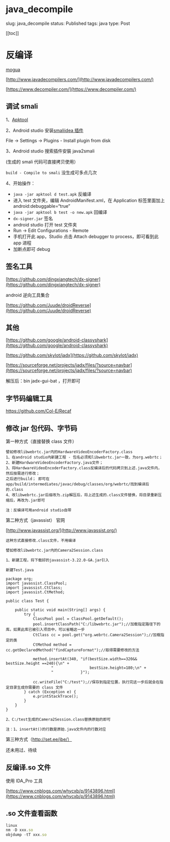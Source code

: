 # java_decompile

slug: java_decompile
status: Published
tags: java
type: Post

[[toc]]

# 反编译

[mogua](https://mogua.co/)

[http://www.javadecompilers.com/](http://www.javadecompilers.com/)

[https://www.decompiler.com/](https://www.decompiler.com/)

## 调试 smali

1、[Apktool](https://github.com/iBotPeaches/Apktool)

2、Android studio 安装[smaliidea 插件](https://bitbucket.org/JesusFreke/smalidea/downloads/)

File -> Settings -> Plugins - Install plugin from disk

3、Android studio 搜索插件安裝 java2smali

(生成的 smali 代码可直接拷贝使用）

`build - Compile to smali` 没生成可多点几次

4、开始操作：

- `java -jar apktool d test.apk` 反编译
- 进入 test 文件夹，编辑 AndroidManifest.xml，在 Application 标签里面加上 android:debuggable=“true”
- `java -jar apktool b test -o new.apk` 回编译
- `dx-signer.jar` 签名
- android studio 打开 test 文件夹
- Run -> Edit Configurations - Remote
- 手机打开此 app，Studio 点击 Attach debugger to process，即可看到此 app 进程
- 加断点即可 debug

## 签名工具

[https://github.com/dingxiangtech/dx-signer](https://github.com/dingxiangtech/dx-signer)

android 逆向工具集合

[https://github.com/Juude/droidReverse](https://github.com/Juude/droidReverse)

## 其他

[https://github.com/google/android-classyshark](https://github.com/google/android-classyshark)

[https://github.com/skylot/jadx](https://github.com/skylot/jadx)

[https://sourceforge.net/projects/jadx/files/?source=navbar](https://sourceforge.net/projects/jadx/files/?source=navbar)

解压后：bin jadx-gui-bat ，打开即可

## 字节码编辑工具

https://github.com/Col-E/Recaf

## 修改 jar 包代码、字节码

第一种方式（直接替换 class 文件）

```
譬如修改libwebrtc.jar内的HardwareVideoEncoderFactory.class
1、在android studio内新建工程 - 包名必须和libwebrtc.jar一致，为org.webrtc；
2、新建HardwareVideoEncoderFactory.java文件；
3、将HardwareVideoEncoderFactory.class反编译后的代码拷贝到上述.java文件内，
然后按需进行修改；
之后进行build； 即可在app/build/intermediates/javac/debug/classes/org/webrtc/找到编译后的.class
4、改libwebrtc.jar后缀改为.zip解压后，将上述生成的.class文件替换，将目录重新压缩后，再改为.jar即可

注：反编译可用android studio自带

```

第二种方式（javassist） 官网

[http://www.javassist.org/](http://www.javassist.org/)

```
这种方式直接修改.class文件，不用编译

譬如修改libwebrtc.jar内的Camera2Session.class

1、新建工程，将下载好的javassist-3.22.0-GA.jar引入

新建Test.java

package org;
import javassist.ClassPool;
import javassist.CtClass;
import javassist.CtMethod;

public class Test {

    public static void main(String[] args) {
        try {
            ClassPool pool = ClassPool.getDefault();
            pool.insertClassPath("C:/libwebrtc.jar");//加载指定路径下的库。如果此库已被引入项目中，可以省略这一步
            CtClass cc = pool.get("org.webrtc.Camera2Session");//加载指定的类
            CtMethod method = cc.getDeclaredMethod("findCaptureFormat");//取得需要修改的方法

            method.insertAt(340, "if(bestSize.width==320&& bestSize.height ==240){\n" +
                    "                bestSize.height=180;\n" +
                    "            }");

            cc.writeFile("C:/test");//保存到指定位置，执行完这一步后就会在指定目录生成你需要的 class 文件
        } catch (Exception e) {
            e.printStackTrace();
        }
    }
}

2、C:/test生成的Camera2Session.class替换原始的即可

注：1、insertAt()的行数是原始.java文件内的行数对应

```

第三种方式（http://set.ee/jbe/）

还未用过、待续

## 反编译.so 文件

使用 IDA_Pro 工具

[https://www.cnblogs.com/whycxb/p/9143896.html](https://www.cnblogs.com/whycxb/p/9143896.html)

## .so 文件查看函数

```jsx
linux
nm -D xxx.so
objdump -tT xxx.so
```
